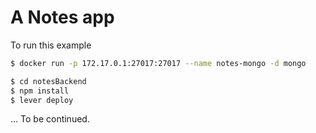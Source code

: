 A Notes app
===========

To run this example

```bash
$ docker run -p 172.17.0.1:27017:27017 --name notes-mongo -d mongo

$ cd notesBackend
$ npm install
$ lever deploy
```

... To be continued.
